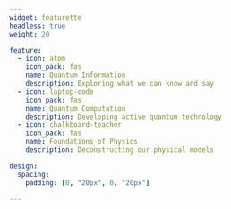 ```yaml
---
widget: featurette
headless: true
weight: 20

feature:
  - icon: atom
    icon_pack: fas
    name: Quantum Information
    description: Exploring what we can know and say
  - icon: laptop-code
    icon_pack: fas
    name: Quantum Computation
    description: Developing active quantum technology
  - icon: chalkboard-teacher
    icon_pack: fas
    name: Foundations of Physics
    description: Deconstructing our physical models

design:
  spacing:
    padding: [0, "20px", 0, "20px"]

---
```


